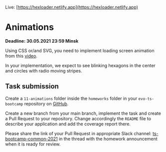 Live: [https://hexloader.netlify.app](https://hexloader.netlify.app)

# Animations

**Deadline: 30.05.2021 23:59 Minsk**


Using CSS or/and SVG, you need to implement loading screen animation from this [video](https://interfaceingame.com/screenshots/overwatch-finding-game/).

In your implementation, we expect to see blinking hexagons in the center and circles with radio moving stripes.

## Task submission

Create a `11-animations` folder inside the `homeworks` folder in your
`evo-ts-bootcamp` repository on [GitHub](https://github.com/).

Create a new branch from your main branch, implement the task and create a
Pull Request to your repository. Change accordingly the `README` file to describe
your application and add the coverage report there.

Please share the link of your Pull Request in appropriate Slack channel:
[ts-bootcamp-common-2021](https://evolutiongaming.slack.com/archives/C01TBBGC18U)
in the thread with the homework announcement when it is ready for review.
